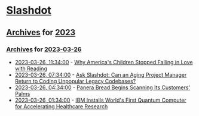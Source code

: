 # [Slashdot](../../../README.md)

## [Archives](../../index.md) for [2023](../index.md)

### [Archives](../../index.md) for [2023-03-26](index.md)

* [2023-03-26, 11:34:00](https://news.slashdot.org/story/23/03/25/1835212/why-americas-children-stopped-falling-in-love-with-reading?utm_source=rss1.0mainlinkanon&utm_medium=feed) - [Why America's Children Stopped Falling in Love with Reading](https://news.slashdot.org/story/23/03/25/1835212/why-americas-children-stopped-falling-in-love-with-reading?utm_source=rss1.0mainlinkanon&utm_medium=feed)
* [2023-03-26, 07:34:00](https://ask.slashdot.org/story/23/03/26/017215/ask-slashdot-can-an-aging-project-manager-return-to-coding-unpopular-legacy-codebases?utm_source=rss1.0mainlinkanon&utm_medium=feed) - [Ask Slashdot:  Can an Aging Project Manager Return to Coding Unpopular Legacy Codebases?](https://ask.slashdot.org/story/23/03/26/017215/ask-slashdot-can-an-aging-project-manager-return-to-coding-unpopular-legacy-codebases?utm_source=rss1.0mainlinkanon&utm_medium=feed)
* [2023-03-26, 04:34:00](https://yro.slashdot.org/story/23/03/26/0054247/panera-bread-begins-scanning-its-customers-palms?utm_source=rss1.0mainlinkanon&utm_medium=feed) - [Panera Bread Begins Scanning Its Customers' Palms](https://yro.slashdot.org/story/23/03/26/0054247/panera-bread-begins-scanning-its-customers-palms?utm_source=rss1.0mainlinkanon&utm_medium=feed)
* [2023-03-26, 01:34:00](https://science.slashdot.org/story/23/03/26/004249/ibm-installs-worlds-first-quantum-computer-for-accelerating-healthcare-research?utm_source=rss1.0mainlinkanon&utm_medium=feed) - [IBM Installs World's First Quantum Computer for Accelerating Healthcare Research](https://science.slashdot.org/story/23/03/26/004249/ibm-installs-worlds-first-quantum-computer-for-accelerating-healthcare-research?utm_source=rss1.0mainlinkanon&utm_medium=feed)
